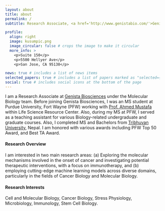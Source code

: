 ```yaml
---
layout: about
title: about
permalink: /
subtitle: Research Associate, <a href='http://www.genistabio.com/'>Genista Biosciences</a>, San Jose, CA, 95138, USA.

profile:
  align: right
  image: kusumpic.png
  image_circular: false # crops the image to make it circular
  more_info: >
    <p>Suite 150</p>
    <p>5500 Hellyer Ave</p>
    <p>San Jose, CA 95138</p>

news: true # includes a list of news items
selected_papers: true # includes a list of papers marked as "selected={true}"
social: true # includes social icons at the bottom of the page
---
```


I am a Research Associate at [Genista Biosciences](http://www.genistabio.com/) under the Molecular Biology team. Before joining Genista Biosciences, I was an MS student at Purdue University, Fort Wayne (PFW) working with [Prof. Ahmed Mustafa](https://users.pfw.edu/mustafaa) within Life Science Resource Center. Also, during my MS at PFW, I served as a teaching assistant for various Biology-related undergraduate and graduate courses. Also, I completed MS and Bachelors from  [Tribhuvan University](https://tu.edu.np/), Nepal. I am honored with various awards including PFW Top 50 Award, and Best TA Award. 

#### **Research Overview**
I am interested in two main research areas: (a) Exploring the molecular mechanisms involved in the onset of cancer and investigating potential therapeutic interventions, with a focus on immunotherapy, and (b) employing cutting-edge machine learning models across diverse domains, particularly in the fields of Cancer Biology and Molecular Biology.


#### **Research Interests**
Cell and Molecular Biology, Cancer Biology, Stress Physiology, Microbiology, Immunology, Stem Cell Biology.
